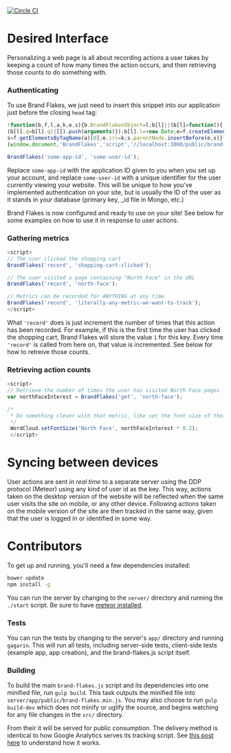 [![Circle CI](https://circleci.com/gh/cjsauer/brand-flakes.svg?style=svg)](https://circleci.com/gh/cjsauer/brand-flakes)

# Desired Interface

Personalizing a web page is all about recording actions a user takes by keeping a count of how many times the action occurs, and then retrieving those counts to do something with.

### Authenticating

To use Brand Flakes, we just need to insert this snippet into our application just before the closing `head` tag:

```JavaScript
!function(b,f,l,a,k,e,s){b.BrandFlakesObject=l;b[l]||(b[l]=function(){
(b[l].q=b[l].q||[]).push(arguments)});b[l].l=+new Date;e=f.createElement(a);
s=f.getElementsByTagName(a)[0];e.src=k;s.parentNode.insertBefore(e,s)}
(window,document,'BrandFlakes','script','//localhost:3000/public/brand-flakes.min.js');

BrandFlakes('some-app-id', 'some-user-id');
```

Replace `some-app-id` with the application ID given to you when you set up your account, and replace `some-user-id` with a unique identifier for the user currently viewing your website. This will be unique to how you've implemented authentication on your site, but is usually the ID of the user as it stands in your database (primary key, \_id file in Mongo, etc.)

Brand Flakes is now configured and ready to use on your site! See below for some examples on how to use it in response to user actions.

### Gathering metrics

```javascript
<script>
// The user clicked the shopping cart
BrandFlakes('record', 'shopping-cart-clicked');

// The user visited a page containing "North Face" in the URL
BrandFlakes('record', 'north-face');

// Metrics can be recorded for ANYTHING at any time
BrandFlakes('record', 'literally-any-metric-we-want-to-track');
</script>
```

What `'record'` does is just increment the number of times that this action has been recorded. For example, if this is the first time the user has clicked the shopping cart, Brand Flakes will store the value `1` for this key. Every time `'record'` is called from here on, that value is incremented. See below for how to retreive those counts. 

### Retrieving action counts

```javascript
<script>
// Retrieve the number of times the user has visited North Face pages
var northFaceInterest = BrandFlakes('get', 'north-face');

/*
 * Do something clever with that metric, like set the font size of their favorite products
 */
 WordCloud.setFontSize('North Face', northFaceInterest * 0.2);
 </script>
```

# Syncing between devices

User actions are sent *in real time* to a separate server using the DDP protocol (Meteor) using any kind of user id as the key. This way, actions taken on the desktop version of the website will be reflected when the same user visits the site on mobile, or any other device. Following actions taken on the mobile version of the site are then tracked in the same way, given that the user is logged in or identified in some way.

# Contributors

To get up and running, you'll need a few dependencies installed:

```bash
bower update
npm install -g
```

You can run the server by changing to the `server/` directory and running the `./start` script. Be sure to have [meteor installed](https://www.meteor.com/install).

### Tests

You can run the tests by changing to the server's `app/` directory and running `gagarin`. This will run all tests, including server-side tests, client-side tests (example app, app creation), and the brand-flakes.js script itself. 


### Building

To build the main `brand-flakes.js` script and its dependencies into one minified file, run `gulp build`. This task outputs the minified file into `server/app/public/brand-flakes.min.js`. You may also choose to run `gulp build-dev` which does not minify or uglify the source, and begins watching for any file changes in the `src/` directory. 

From their it will be served for public consumption. The delivery method is identical to how Google Analytics serves its tracking script. See [this post here](http://code.stephenmorley.org/javascript/understanding-the-google-analytics-tracking-code/) to understand how it works. 
